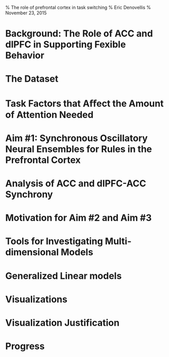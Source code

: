 % The role of prefrontal cortex in task switching
% Eric Denovellis
% November 23, 2015

# Background: The Role of ACC and dlPFC in Supporting Fexible Behavior

# The Dataset

# Task Factors that Aﬀect the Amount of Attention Needed

# Aim \#1: Synchronous Oscillatory Neural Ensembles for Rules in the Prefrontal Cortex

# Analysis of ACC and dlPFC-ACC Synchrony

# Motivation for Aim \#2 and Aim \#3

# Tools for Investigating Multi-dimensional Models

# Generalized Linear models

# Visualizations

# Visualization Justification

# Progress
